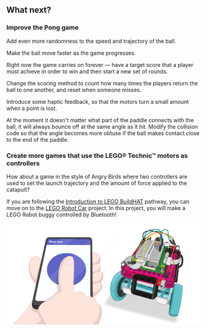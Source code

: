 ## What next?

### Improve the Pong game

Add even more randomness to the speed and trajectory of the ball.

Make the ball move faster as the game progresses.

Right now the game carries on forever — have a target score that a player must achieve in order to win and then start a new set of rounds. 

Change the scoring method to count how many times the players return the ball to one another, and reset when someone misses.

Introduce some haptic feedback, so that the motors turn a small amount when a point is lost.

At the moment it doesn't matter what part of the paddle connects with the ball, it will always bounce off at the same angle as it hit. Modify the collision code so that the angle becomes more obtuse if the ball makes contact close to the end of the paddle. 

### Create more games that use the LEGO® Technic™ motors as controllers

How about a game in the style of Angry Birds where two controllers are used to set the launch trajectory and the amount of force applied to the catapult?

If you are following the [Introduction to LEGO BuildHAT](https://projects.raspberrypi.org/en/pathways/lego-intro) pathway, you can move on to the [LEGO Robot Car](https://projects.raspberrypi.org/en/projects/lego-robot-car) project. In this project, you will make a LEGO Robot buggy controlled by Bluetooth!

![Lego Robot Car Project](images/robotcar.png)

